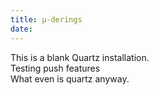```yaml
---
title: μ-derings
date: 
---
```


This is a blank Quartz installation.  
Testing push features  
What even is quartz anyway.  
